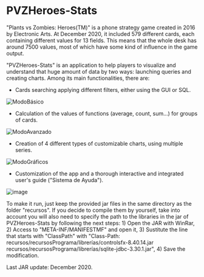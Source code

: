 # PVZHeroes-Stats
"Plants vs Zombies: Heroes(TM)" is a phone strategy game created in 2016 by Electronic Arts. At December 2020, it included 579 different cards, each containing different values for 13 fields. This means that the whole desk has around 7500 values, most of which have some kind of influence in the game output.

"PVZHeroes-Stats" is an application to help players to visualize and understand that huge amount of data by two ways: launching queries and creating charts. Among its main functionalities, there are:

- Cards searching applying different filters, either using the GUI or SQL.

![ModoBásico](https://user-images.githubusercontent.com/40747197/101830325-a2c3a100-3b34-11eb-925b-31c4e8a5be0d.JPG)

- Calculation of the values of functions (average, count, sum...) for groups of cards.

![ModoAvanzado](https://user-images.githubusercontent.com/40747197/101830461-d272a900-3b34-11eb-887c-d9510cb2dc1b.JPG)

- Creation of 4 different types of customizable charts, using multiple series.

![ModoGráficos](https://user-images.githubusercontent.com/40747197/101830400-bd961580-3b34-11eb-87e5-c39f134dab29.JPG)

- Customization of the app and a thorough interactive and integrated user's guide ("Sistema de Ayuda").

![image](https://user-images.githubusercontent.com/40747197/101831254-f71b5080-3b35-11eb-91e5-6e8607336498.png)

To make it run, just keep the provided jar files in the same directory as the folder "recursos". If you decide to compile them by yourself, take into account you will also need to specify the path to the libraries in the jar of PVZHeroes-Stats by following the next steps: 1) Open the JAR with WinRar, 2) Access to "META-INF/MANIFESTMF" and open it, 3) Sustitute the line that starts with  "ClassPath" with "Class-Path: recursos/recursosPrograma/librerías/controlsfx-8.40.14.jar recursos/recursosPrograma/librerías/sqlite-jdbc-3.30.1.jar", 4) Save the modification.

Last JAR update: December 2020.
